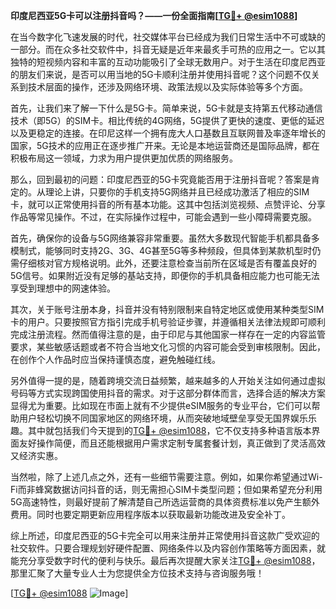 **印度尼西亚5G卡可以注册抖音吗？——一份全面指南[[TG💪+ @esim1088](https://t.me/s/esim1088)]**

在当今数字化飞速发展的时代，社交媒体平台已经成为我们日常生活中不可或缺的一部分。而在众多社交软件中，抖音无疑是近年来最炙手可热的应用之一。它以其独特的短视频内容和丰富的互动功能吸引了全球无数用户。对于生活在印度尼西亚的朋友们来说，是否可以用当地的5G卡顺利注册并使用抖音呢？这个问题不仅关系到技术层面的操作，还涉及网络环境、政策法规以及实际体验等多个方面。

首先，让我们来了解一下什么是5G卡。简单来说，5G卡就是支持第五代移动通信技术（即5G）的SIM卡。相比传统的4G网络，5G提供了更快的速度、更低的延迟以及更稳定的连接。在印尼这样一个拥有庞大人口基数且互联网普及率逐年增长的国家，5G技术的应用正在逐步推广开来。无论是本地运营商还是国际品牌，都在积极布局这一领域，力求为用户提供更加优质的网络服务。

那么，回到最初的问题：印度尼西亚的5G卡究竟能否用于注册抖音呢？答案是肯定的。从理论上讲，只要你的手机支持5G网络并且已经成功激活了相应的SIM卡，就可以正常使用抖音的所有基本功能。这其中包括浏览视频、点赞评论、分享作品等常见操作。不过，在实际操作过程中，可能会遇到一些小障碍需要克服。

首先，确保你的设备与5G网络兼容非常重要。虽然大多数现代智能手机都具备多模制式，能够同时支持2G、3G、4G甚至5G等多种频段，但具体到某款机型时仍需仔细核对官方规格说明。此外，还要注意检查当前所在区域是否有覆盖良好的5G信号。如果附近没有足够的基站支持，即便你的手机具备相应能力也可能无法享受到理想中的网速体验。

其次，关于账号注册本身，抖音并没有特别限制来自特定地区或使用某种类型SIM卡的用户。只要按照官方指引完成手机号验证步骤，并遵循相关法律法规即可顺利完成注册流程。然而值得注意的是，由于印尼与其他国家一样存在一定的内容监管要求，某些敏感话题或者不符合当地文化习惯的内容可能会受到审核限制。因此，在创作个人作品时应当保持谨慎态度，避免触碰红线。

另外值得一提的是，随着跨境交流日益频繁，越来越多的人开始关注如何通过虚拟号码等方式实现跨国使用抖音的需求。对于这部分群体而言，选择合适的解决方案显得尤为重要。比如现在市面上就有不少提供eSIM服务的专业平台，它们可以帮助用户轻松切换不同国家地区的网络环境，从而突破地域壁垒享受无国界娱乐乐趣。其中就包括我们今天提到的[TG💪+ @esim1088](https://t.me/s/esim1088)，它不仅支持多种语言版本界面友好操作简便，而且还能根据用户需求定制专属套餐计划，真正做到了灵活高效又经济实惠。

当然啦，除了上述几点之外，还有一些细节需要注意。例如，如果你希望通过Wi-Fi而非蜂窝数据访问抖音的话，则无需担心SIM卡类型问题；但如果希望充分利用5G高速特性，则最好提前了解清楚自己所选运营商的具体资费标准以免产生额外费用。同时也要定期更新应用程序版本以获取最新功能改进及安全补丁。

综上所述，印度尼西亚的5G卡完全可以用来注册并正常使用抖音这款广受欢迎的社交软件。只要合理规划好硬件配置、网络条件以及内容创作策略等方面因素，就能充分享受数字时代的便利与快乐。最后再次提醒大家关注[TG💪+ @esim1088](https://t.me/s/esim1088)，那里汇聚了大量专业人士为您提供全方位技术支持与咨询服务哦！

[[TG💪+ @esim1088](https://t.me/s/esim1088) ![Image](https://i.postimg.cc/4NQfJmqS/Snipaste-2025-05-13-00-14-12.png)]